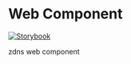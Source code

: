 # Web Component

[![Storybook](https://cdn.jsdelivr.net/gh/storybookjs/brand@main/badge/badge-storybook.svg)](https://zdnsweb.github.io/web-component)

zdns web component
